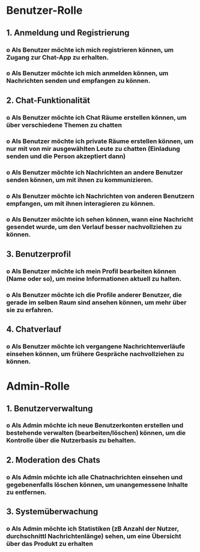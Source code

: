 # Benutzer-Rolle
## 1.	Anmeldung und Registrierung
### o	Als Benutzer möchte ich mich registrieren können, um Zugang zur Chat-App zu erhalten.
### o	Als Benutzer möchte ich mich anmelden können, um Nachrichten senden und empfangen zu können.
## 2.	Chat-Funktionalität
### o	Als Benutzer möchte ich Chat Räume erstellen können, um über verschiedene Themen zu chatten
### o	Als Benutzer möchte ich private Räume erstellen können, um nur mit von mir ausgewählten Leute zu chatten (Einladung senden und die Person akzeptiert dann)
### o	Als Benutzer möchte ich Nachrichten an andere Benutzer senden können, um mit ihnen zu kommunizieren.
### o	Als Benutzer möchte ich Nachrichten von anderen Benutzern empfangen, um mit ihnen interagieren zu können.
### o	Als Benutzer möchte ich sehen können, wann eine Nachricht gesendet wurde, um den Verlauf besser nachvollziehen zu können.
## 3.	Benutzerprofil
### o	Als Benutzer möchte ich mein Profil bearbeiten können (Name oder so), um meine Informationen aktuell zu halten.
### o	Als Benutzer möchte ich die Profile anderer Benutzer, die gerade im selben Raum sind ansehen können, um mehr über sie zu erfahren.
## 4.	Chatverlauf
### o	Als Benutzer möchte ich vergangene Nachrichtenverläufe einsehen können, um frühere Gespräche nachvollziehen zu können.
# Admin-Rolle
## 1.	Benutzerverwaltung
### o	Als Admin möchte ich neue Benutzerkonten erstellen und bestehende verwalten (bearbeiten/löschen) können, um die Kontrolle über die Nutzerbasis zu behalten.
## 2.	Moderation des Chats
### o	Als Admin möchte ich alle Chatnachrichten einsehen und gegebenenfalls löschen können, um unangemessene Inhalte zu entfernen. 
## 3.	Systemüberwachung
### o	Als Admin möchte ich Statistiken (zB Anzahl der Nutzer, durchschnittl Nachrichtenlänge) sehen, um eine Übersicht über das Produkt zu erhalten
